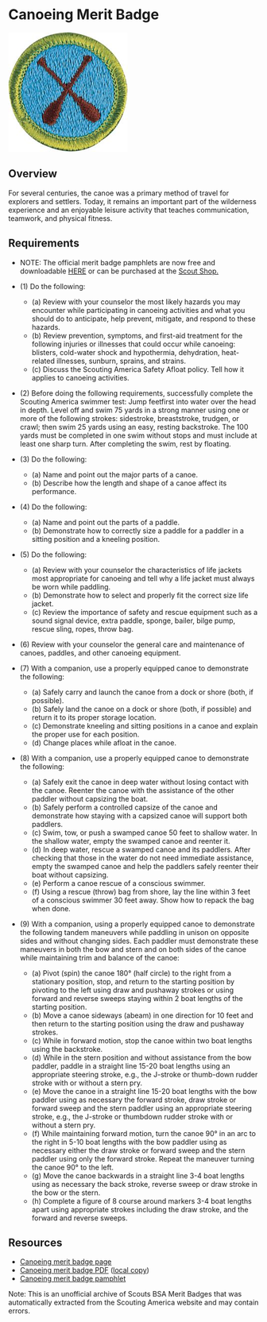 

# Canoeing Merit Badge

![Canoeing Merit Badge](images/canoeing-merit-badge.jpg)

## Overview



For several centuries, the canoe was a primary method of travel for explorers and settlers. Today, it remains an important part of the wilderness experience and an enjoyable leisure activity that teaches communication, teamwork, and physical fitness.

## Requirements

* NOTE:  The official merit badge pamphlets are now free and downloadable  [HERE](https://filestore.scouting.org/filestore/Merit_Badge_ReqandRes/Pamphlets/Canoeing.pdf) or can be purchased at the [Scout Shop.](https://www.scoutshop.org/)
* (1) Do the following:
    * (a) Review with your counselor the most likely hazards you may encounter while participating in canoeing activities and what you should do to anticipate, help prevent, mitigate, and respond to these hazards.
    * (b) Review prevention, symptoms, and first-aid treatment for the following injuries or illnesses that could occur while canoeing: blisters, cold-water shock and hypothermia, dehydration, heat-related illnesses, sunburn, sprains, and strains.
    * (c) Discuss the Scouting America Safety Afloat policy. Tell how it applies to canoeing activities.


* (2) Before doing the following requirements, successfully complete the Scouting America swimmer test: Jump feetfirst into water over the head in depth. Level off and swim 75 yards in a strong manner using one or more of the following strokes: sidestroke, breaststroke, trudgen, or crawl; then swim 25 yards using an easy, resting backstroke. The 100 yards must be completed in one swim without stops and must include at least one sharp turn. After completing the swim, rest by floating.
* (3) Do the following:
    * (a) Name and point out the major parts of a canoe.
    * (b) Describe how the length and shape of a canoe affect its performance.


* (4) Do the following:
    * (a) Name and point out the parts of a paddle.
    * (b) Demonstrate how to correctly size a paddle for a paddler in a sitting position and a kneeling position.


* (5) Do the following:
    * (a) Review with your counselor the characteristics of life jackets most appropriate for canoeing and tell why a life jacket must always be worn while paddling.
    * (b) Demonstrate how to select and properly fit the correct size life jacket.
    * (c) Review the importance of safety and rescue equipment such as a sound signal device, extra paddle, sponge, bailer, bilge pump, rescue sling, ropes, throw bag.


* (6) Review with your counselor the general care and maintenance of canoes,  paddles, and other canoeing equipment.
* (7) With a companion, use a properly equipped canoe to demonstrate the following:
    * (a) Safely carry and launch the canoe from a dock or shore (both, if possible).
    * (b) Safely land the canoe on a dock or shore (both, if possible) and return it to its proper storage location.
    * (c) Demonstrate kneeling and sitting positions in a canoe and explain the proper use for each position.
    * (d) Change places while afloat in the canoe.


* (8) With a companion, use a properly equipped canoe to demonstrate the following:
    * (a) Safely exit the canoe in deep water without losing contact with the canoe. Reenter the canoe with the assistance of the other paddler without capsizing the boat.
    * (b) Safely perform a controlled capsize of the canoe and demonstrate how staying with a capsized canoe will support both paddlers.
    * (c) Swim, tow, or push a swamped canoe 50 feet to shallow water. In the shallow water, empty the swamped canoe and reenter it.
    * (d) In deep water, rescue a swamped canoe and its paddlers. After checking that those in the water do not need immediate assistance, empty the swamped canoe and help the paddlers safely reenter their boat without capsizing.
    * (e) Perform a canoe rescue of a conscious swimmer.
    * (f) Using a rescue (throw) bag from shore, lay the line within 3 feet of a conscious swimmer 30 feet away. Show how to repack the bag when done.


* (9) With a companion, using a properly equipped canoe to demonstrate the following tandem maneuvers while paddling in unison on opposite sides and without changing sides. Each paddler must demonstrate these maneuvers in both the bow and stern and on both sides of the canoe while maintaining trim and balance of the canoe:
    * (a) Pivot (spin) the canoe 180° (half circle) to the right from a stationary position, stop, and return to the starting position by pivoting to the left using draw and pushaway strokes or using forward and reverse sweeps staying within 2 boat lengths of the starting position.
    * (b) Move a canoe sideways (abeam) in one direction for 10 feet and then return to the starting position using the draw and pushaway strokes.
    * (c) While in forward motion, stop the canoe within two boat lengths using the backstroke.
    * (d) While in the stern position and without assistance from the bow paddler, paddle in a straight line 15-20 boat lengths using an appropriate steering stroke, e.g., the J-stroke or thumb-down rudder stroke with or without a stern pry.
    * (e) Move the canoe in a straight line 15-20 boat lengths with the bow paddler using as necessary the forward stroke, draw stroke or forward sweep and the stern paddler using an appropriate steering stroke, e.g., the J-stroke or thumbdown rudder stroke with or without a stern pry.
    * (f) While maintaining forward motion, turn the canoe 90° in an arc to the right in 5-10 boat lengths with the bow paddler using as necessary either the draw stroke or forward sweep and the stern paddler using only the forward stroke. Repeat the maneuver turning the canoe 90° to the left.
    * (g) Move the canoe backwards in a straight line 3-4 boat lengths using as necessary the back stroke, reverse sweep or draw stroke in the bow or the stern.
    * (h) Complete a figure of 8 course around markers 3-4 boat lengths apart using appropriate strokes including the draw stroke, and the forward and reverse sweeps.




## Resources

- [Canoeing merit badge page](https://www.scouting.org/merit-badges/canoeing/)
- [Canoeing merit badge PDF](https://filestore.scouting.org/filestore/Merit_Badge_ReqandRes/Pamphlets/Canoeing.pdf) ([local copy](files/canoeing-merit-badge.pdf))
- [Canoeing merit badge pamphlet](https://www.scoutshop.org/bsa-canoeing-merit-badge-pamphlet-661589.html)

Note: This is an unofficial archive of Scouts BSA Merit Badges that was automatically extracted from the Scouting America website and may contain errors.